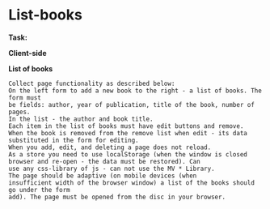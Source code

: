 # List-books
**Task:**

**Client-side**

**List of books**

    Collect page functionality as described below:
    On the left form to add a new book to the right - a list of books. The form must
    be fields: author, year of publication, title of the book, number of pages. 
    In the list - the author and book title. 
    Each item in the list of books must have edit buttons and remove. 
    When the book is removed from the remove list when edit - its data substituted in the form for editing. 
    When you add, edit, and deleting a page does not reload.
    As a store you need to use localStorage (when the window is closed
    browser and re-open - the data must be restored). Can
    use any css-library of js - can not use the MV * Library.
    The page should be adaptive (on mobile devices (when
    insufficient width of the browser window) a list of the books should go under the form
    add). The page must be opened from the disc in your browser.
